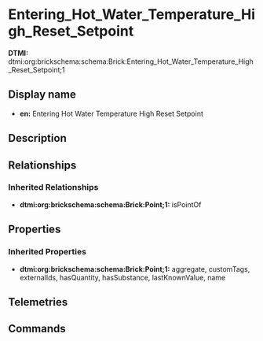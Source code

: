 # Entering_Hot_Water_Temperature_High_Reset_Setpoint
**DTMI:** dtmi:org:brickschema:schema:Brick:Entering_Hot_Water_Temperature_High_Reset_Setpoint;1
## Display name
- **en:** Entering Hot Water Temperature High Reset Setpoint
## Description
## Relationships
### Inherited Relationships
* **dtmi:org:brickschema:schema:Brick:Point;1:** isPointOf
## Properties
### Inherited Properties
* **dtmi:org:brickschema:schema:Brick:Point;1:** aggregate, customTags, externalIds, hasQuantity, hasSubstance, lastKnownValue, name
## Telemetries
## Commands

